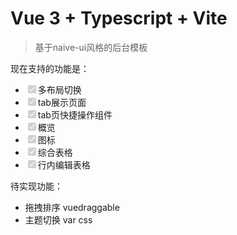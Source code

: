 # Vue 3 + Typescript + Vite

> 基于naive-ui风格的后台模板

现在支持的功能是：  
*  <input type='checkbox' disabled checked>多布局切换</input>
*  <input type='checkbox' disabled checked>tab展示页面</input>
*  <input type='checkbox' disabled checked>tab页快捷操作组件</input>
*  <input type='checkbox' disabled checked>概览</input>
*  <input type='checkbox' disabled checked>图标</input>
*  <input type='checkbox' disabled checked>综合表格</input>
*  <input type='checkbox' disabled checked>行内编辑表格</input>


待实现功能：  
* 拖拽排序  vuedraggable   
* 主题切换  var css

